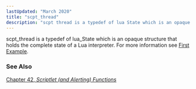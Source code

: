 ```yaml
---
lastUpdated: "March 2020"
title: "scpt_thread"
description: "scpt thread is a typedef of lua State which is an opaque structure that holds the complete state of a Lua interpreter For more information see A First Example Chapter 42 Scriptlet and Alerting Functions..."
---
```


scpt_thread is a typedef of lua_State which is an opaque structure that holds the complete state of a Lua interpreter. For more information see [First Example](http://www.lua.org/pil/24.1.html).

### <a name="idp34529696"></a> See Also

[Chapter 42, *Scriptlet (and Alerting) Functions*](script "Chapter 42. Scriptlet (and Alerting) Functions")